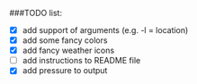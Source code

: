 ###TODO list:

- [X] add support of arguments (e.g. -l = location) 
- [X] add some fancy colors
- [X] add fancy weather icons 
- [ ] add instructions to README file
- [X] add pressure to output

